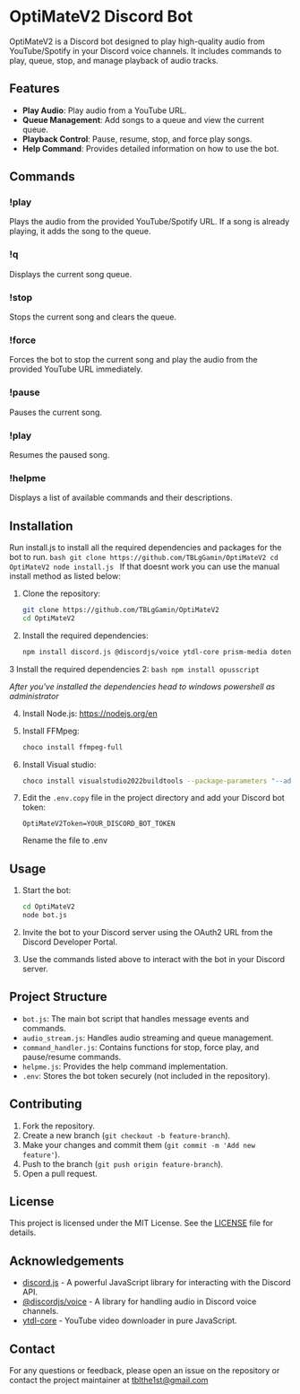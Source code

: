# OptiMateV2 Discord Bot

OptiMateV2 is a Discord bot designed to play high-quality audio from YouTube/Spotify in your Discord voice channels. It includes commands to play, queue, stop, and manage playback of audio tracks.

## Features

- **Play Audio**: Play audio from a YouTube URL.
- **Queue Management**: Add songs to a queue and view the current queue.
- **Playback Control**: Pause, resume, stop, and force play songs.
- **Help Command**: Provides detailed information on how to use the bot.

## Commands

### !play <url>
Plays the audio from the provided YouTube/Spotify URL. If a song is already playing, it adds the song to the queue.

### !q
Displays the current song queue.

### !stop
Stops the current song and clears the queue.

### !force <url>
Forces the bot to stop the current song and play the audio from the provided YouTube URL immediately.

### !pause
Pauses the current song.

### !play
Resumes the paused song.

### !helpme
Displays a list of available commands and their descriptions.

## Installation

Run install.js to install all the required dependencies and packages for the bot to run.
    ```bash
    git clone https://github.com/TBLgGamin/OptiMateV2
    cd OptiMateV2
    node install.js
    ```
If that doesnt work you can use the manual install method as listed below:

1. Clone the repository:
    ```bash
    git clone https://github.com/TBLgGamin/OptiMateV2
    cd OptiMateV2
    ```

2. Install the required dependencies:
    ```bash
    npm install discord.js @discordjs/voice ytdl-core prism-media dotenv spotify-url-info@latest play-dl @discordjs/opus opusscript
    ```
3 Install the required dependencies 2:
    ```bash
    npm install opusscript
    ```

*After you've installed the dependencies head to windows powershell as administrator*

4. Install Node.js:
    https://nodejs.org/en

5. Install FFMpeg:
    ```bash
    choco install ffmpeg-full
    ```
6. Install Visual studio:
    ```bash
    choco install visualstudio2022buildtools --package-parameters "--add Microsoft.VisualStudio.Workload.VCTools --includeRecommended --passive --locale en-US"
    ```

7. Edit the `.env.copy` file in the project directory and add your Discord bot token:
    ```env
    OptiMateV2Token=YOUR_DISCORD_BOT_TOKEN
    ```
    Rename the file to .env

## Usage

1. Start the bot:
    ```bash
    cd OptiMateV2
    node bot.js
    ```

2. Invite the bot to your Discord server using the OAuth2 URL from the Discord Developer Portal.

3. Use the commands listed above to interact with the bot in your Discord server.

## Project Structure

- `bot.js`: The main bot script that handles message events and commands.
- `audio_stream.js`: Handles audio streaming and queue management.
- `command_handler.js`: Contains functions for stop, force play, and pause/resume commands.
- `helpme.js`: Provides the help command implementation.
- `.env`: Stores the bot token securely (not included in the repository).

## Contributing

1. Fork the repository.
2. Create a new branch (`git checkout -b feature-branch`).
3. Make your changes and commit them (`git commit -m 'Add new feature'`).
4. Push to the branch (`git push origin feature-branch`).
5. Open a pull request.

## License

This project is licensed under the MIT License. See the [LICENSE](LICENSE) file for details.

## Acknowledgements

- [discord.js](https://discord.js.org) - A powerful JavaScript library for interacting with the Discord API.
- [@discordjs/voice](https://github.com/discordjs/voice) - A library for handling audio in Discord voice channels.
- [ytdl-core](https://github.com/fent/node-ytdl-core) - YouTube video downloader in pure JavaScript.

## Contact

For any questions or feedback, please open an issue on the repository or contact the project maintainer at tblthe1st@gmail.com
